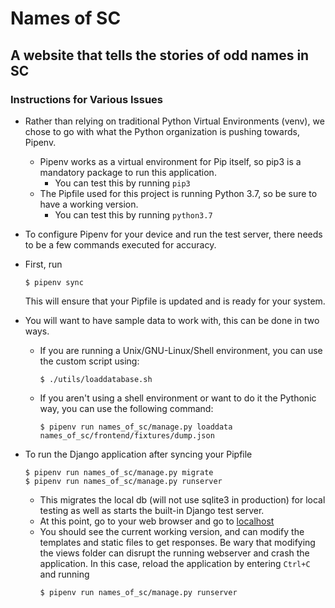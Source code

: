 # Names of SC
## A website that tells the stories of odd names in SC

### Instructions for Various Issues
- Rather than relying on traditional Python Virtual Environments (venv), we
  chose to go with what the Python organization is pushing towards, Pipenv.
  - Pipenv works as a virtual environment for Pip itself, so pip3 is a mandatory
    package to run this application.
    - You can test this by running
      `pip3`
  - The Pipfile used for this project is running Python 3.7, so be sure to have
    a working version.
    - You can test this by running
      `python3.7`

- To configure Pipenv for your device and run the test server, there needs to
  be a few commands executed for accuracy.

- First, run
  ```
  $ pipenv sync
  ```
  This will ensure that your Pipfile is updated and is ready for your system.

- You will want to have sample data to work with, this can be done in two ways.
  - If you are running a Unix/GNU-Linux/Shell environment, you can use the 
    custom script using:
    ```shell
    $ ./utils/loaddatabase.sh
    ```
  - If you aren't using a shell environment or want to do it the Pythonic way,
    you can use the following command:
    ```
    $ pipenv run names_of_sc/manage.py loaddata names_of_sc/frontend/fixtures/dump.json
    ```

- To run the Django application after syncing your Pipfile
  ```
  $ pipenv run names_of_sc/manage.py migrate
  $ pipenv run names_of_sc/manage.py runserver
  ```
  - This migrates the local db (will not use sqlite3 in production) for local
    testing as well as starts the built-in Django test server.
  - At this point, go to your web browser and go to [localhost](http://localhost:8000)
  - You should see the current working version, and can modify the
    templates and static files to get responses. Be wary that modifying the
    views folder can disrupt the running webserver and crash the application.
    In this case, reload the application by entering `Ctrl+C` and running
    ```
    $ pipenv run names_of_sc/manage.py runserver
    ```
    
